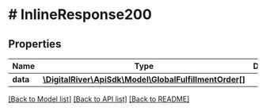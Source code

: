 # # InlineResponse200

## Properties

Name | Type | Description | Notes
------------ | ------------- | ------------- | -------------
**data** | [**\DigitalRiver\ApiSdk\Model\GlobalFulfillmentOrder[]**](GlobalFulfillmentOrder.md) |  | [optional] 

[[Back to Model list]](../../README.md#documentation-for-models) [[Back to API list]](../../README.md#documentation-for-api-endpoints) [[Back to README]](../../README.md)


